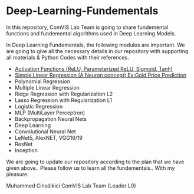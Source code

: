 # Deep-Learning-Fundementals

In this repository, ComVIS Lab Team is going to share fundemental functions and fundemental algorithms used in Deep Learning Models.

In Deep Learning Fundementals, the following modules are important.
We are going to give all the necessary details in our repository with supporting all
materials & Python Codes with their references.

- <a href="https://github.com/Comvislab/Deep-Learning-Fundementals/tree/main/Activation%20Functions"> Activation Functions (ReLU, Parameterized ReLU, Sigmoid, Tanh)</a>
- <a href="https://github.com/Comvislab/Deep-Learning-Fundementals/tree/main/Simple%20Linear%20Regression"> Simple Linear Regression (A Neuron concept) Ex:Gold Price Prediction </a>
- Polynomial Regression
- Multiple Linear Regression
- Ridge Regression with Regularization L2
- Lasso Regression with Regularization L1
- Logistic Regression
- MLP (MultiLayer Perceptron)
- Backpropagation Neural Nets
- Deep Learning
- Convolutional Neural Net 
- LeNet5, AlexNET, VGG16/19
- ResNet
- Inception

We are going to update our repository according to the plan 
that we have given above..
Please follow us to learn all the fundementals..
With my pleasure.

Muhammed Cinsdikici
ComVIS Lab Team (Leader L0)
